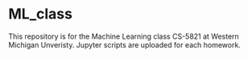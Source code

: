 # ML_class

This repository is for the Machine Learning class CS-5821 at Western Michigan Unveristy. Jupyter scripts are uploaded for each homework.
